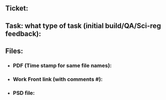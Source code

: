 ## Ticket: #


## Task: what type of task (initial build/QA/Sci-reg feedback):


## Files:

- ### PDF (Time stamp for same file names):

- ### Work Front link (with comments #):

- ### PSD file:

